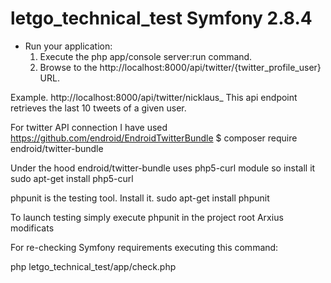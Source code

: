 letgo_technical_test Symfony 2.8.4
==================================
* Run your application:
    1. Execute the php app/console server:run command.
    2. Browse to the http://localhost:8000/api/twitter/{twitter_profile_user} URL.

Example. http://localhost:8000/api/twitter/nicklaus_
This api endpoint retrieves the last 10 tweets of a given user.

For twitter API connection I have used https://github.com/endroid/EndroidTwitterBundle
$ composer require endroid/twitter-bundle

Under the hood endroid/twitter-bundle uses php5-curl module so install it
sudo apt-get install php5-curl

phpunit is the testing tool. Install it.
sudo apt-get install phpunit

To launch testing simply execute phpunit in the project root
Arxius modificats


For re-checking Symfony requirements executing this command:

   php letgo_technical_test/app/check.php

